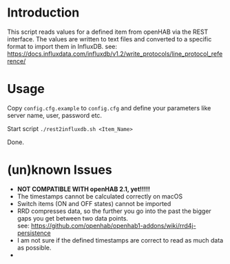 # Introduction

This script reads values for a defined item from openHAB via the REST interface.
The values are written to text files and converted to a specific format to import them in InfluxDB.
see: https://docs.influxdata.com/influxdb/v1.2/write_protocols/line_protocol_reference/

# Usage

Copy `config.cfg.example` to `config.cfg` and define your parameters like server name, user, password etc.

Start script
`./rest2influxdb.sh <Item_Name>`

Done.


# (un)known Issues

* **NOT COMPATIBLE WITH openHAB 2.1, yet!!!!!**
* The timestamps cannot be calculated correctly on macOS
* Switch items (ON and OFF states) cannot be imported
* RRD compresses data, so the further you go into the past the bigger gaps you get between two data points.  
see: https://github.com/openhab/openhab1-addons/wiki/rrd4j-persistence
* I am not sure if the defined timestamps are correct to read as much data as possible.
* 

